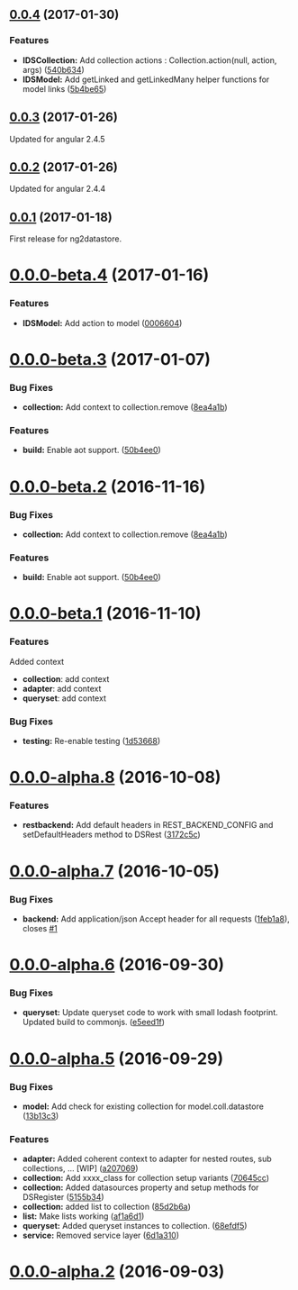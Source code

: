<a name="0.0.4"></a>
## [0.0.4](https://gitlab.com/jmbarbier/ng2datastore/compare/0.0.3...v0.0.4) (2017-01-30)


### Features

* **IDSCollection:** Add collection actions : Collection.action(null, action, args) ([540b634](https://gitlab.com/jmbarbier/ng2datastore/commit/540b634))
* **IDSModel:** Add getLinked and getLinkedMany helper functions for model links ([5b4be65](https://gitlab.com/jmbarbier/ng2datastore/commit/5b4be65))



<a name="0.0.3"></a>
## [0.0.3](https://gitlab.com/jmbarbier/ng2datastore/compare/0.0.2...v0.0.3) (2017-01-26)

Updated for angular 2.4.5

<a name="0.0.2"></a>
## [0.0.2](https://gitlab.com/jmbarbier/ng2datastore/compare/0.0.1...v0.0.2) (2017-01-26)

Updated for angular 2.4.4

<a name="0.0.1"></a>
## [0.0.1](https://gitlab.com/jmbarbier/ng2datastore/compare/0.0.0-beta.4...v0.0.1) (2017-01-18)

First release for ng2datastore.

<a name="0.0.0-beta.4"></a>
# [0.0.0-beta.4](https://gitlab.com/jmbarbier/ng2datastore/compare/0.0.0-beta.3...v0.0.0-beta.4) (2017-01-16)


### Features

* **IDSModel:** Add action to model ([0006604](https://gitlab.com/jmbarbier/ng2datastore/commit/0006604))



<a name="0.0.0-beta.3"></a>
# [0.0.0-beta.3](https://gitlab.com/jmbarbier/ng2datastore/compare/0.0.0-beta.1...v0.0.0-beta.3) (2017-01-07)


### Bug Fixes

* **collection:** Add context to collection.remove ([8ea4a1b](https://gitlab.com/jmbarbier/ng2datastore/commit/8ea4a1b))


### Features

* **build:** Enable aot support. ([50b4ee0](https://gitlab.com/jmbarbier/ng2datastore/commit/50b4ee0))



<a name="0.0.0-beta.2"></a>
# [0.0.0-beta.2](https://gitlab.com/jmbarbier/ng2datastore/compare/0.0.0-beta.1...v0.0.0-beta.2) (2016-11-16)


### Bug Fixes

* **collection:** Add context to collection.remove ([8ea4a1b](https://gitlab.com/jmbarbier/ng2datastore/commit/8ea4a1b))


### Features

* **build:** Enable aot support. ([50b4ee0](https://gitlab.com/jmbarbier/ng2datastore/commit/50b4ee0))



<a name="0.0.0-beta.1"></a>
# [0.0.0-beta.1](https://gitlab.com/jmbarbier/ng2datastore/compare/v0.0.0-alpha.8...v0.0.0-beta.1) (2016-11-10)

### Features

Added context

- **collection**: add context
- **adapter**: add context
- **queryset**: add context

### Bug Fixes

* **testing:** Re-enable testing ([1d53668](https://gitlab.com/jmbarbier/ng2datastore/commit/1d53668))



<a name="0.0.0-alpha.8"></a>
# [0.0.0-alpha.8](https://gitlab.com/jmbarbier/ng2datastore/compare/v0.0.0-alpha.7...v0.0.0-alpha.8) (2016-10-08)


### Features

* **restbackend:** Add default headers in REST_BACKEND_CONFIG and setDefaultHeaders method to DSRest ([3172c5c](https://gitlab.com/jmbarbier/ng2datastore/commit/3172c5c))



<a name="0.0.0-alpha.7"></a>
# [0.0.0-alpha.7](https://gitlab.com/jmbarbier/ng2datastore/compare/v0.0.0-alpha.6...v0.0.0-alpha.7) (2016-10-05)


### Bug Fixes

* **backend:** Add application/json Accept header for all requests ([1feb1a8](https://gitlab.com/jmbarbier/ng2datastore/commit/1feb1a8)), closes [#1](https://gitlab.com/jmbarbier/ng2datastore/issues/1)



<a name="0.0.0-alpha.6"></a>
# [0.0.0-alpha.6](https://gitlab.com/jmbarbier/ng2datastore/compare/v0.0.0-alpha.5...v0.0.0-alpha.6) (2016-09-30)


### Bug Fixes

* **queryset:** Update queryset code to work with small lodash footprint. Updated build to commonjs. ([e5eed1f](https://gitlab.com/jmbarbier/ng2datastore/commit/e5eed1f))



<a name="0.0.0-alpha.5"></a>
# [0.0.0-alpha.5](https://gitlab.com/jmbarbier/ng2datastore/compare/v0.0.0-alpha.4...v0.0.0-alpha.5) (2016-09-29)


### Bug Fixes

* **model:** Add check for existing collection for model.coll.datastore ([13b13c3](https://gitlab.com/jmbarbier/ng2datastore/commit/13b13c3))


### Features

* **adapter:** Added coherent context to adapter for nested routes, sub collections, ... [WIP] ([a207069](https://gitlab.com/jmbarbier/ng2datastore/commit/a207069))
* **collection:** Add xxxx_class for collection setup variants ([70645cc](https://gitlab.com/jmbarbier/ng2datastore/commit/70645cc))
* **collection:** Added datasources property and setup methods for DSRegister ([5155b34](https://gitlab.com/jmbarbier/ng2datastore/commit/5155b34))
* **collection:** added list to collection ([85d2b6a](https://gitlab.com/jmbarbier/ng2datastore/commit/85d2b6a))
* **list:** Make lists working ([af1a6d1](https://gitlab.com/jmbarbier/ng2datastore/commit/af1a6d1))
* **queryset:** Added queryset instances to collection. ([68efdf5](https://gitlab.com/jmbarbier/ng2datastore/commit/68efdf5))
* **service:** Removed service layer ([6d1a310](https://gitlab.com/jmbarbier/ng2datastore/commit/6d1a310))



<a name="0.0.0-alpha.2"></a>
# [0.0.0-alpha.2](https://gitlab.com/jmbarbier/ng2datastore/compare/...v0.0.0-alpha.2) (2016-09-03)



